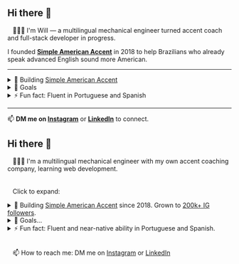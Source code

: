 ## Hi there 👋

&nbsp;&nbsp;&nbsp;👨🏻‍💻 I'm Will — a multilingual mechanical engineer turned accent coach and full-stack developer in progress.

I founded **[Simple American Accent](https://www.instagram.com/SimpleAmericanAccent)** in 2018 to help Brazilians who already speak advanced English sound more American.

---

<details>
  <summary>🔭 Building <a href="https://github.com/SimpleAmericanAccent">Simple American Accent</a></summary>
  <ul>
    <li>Helping Brazilians master an American accent (advanced English level required).</li>
    <li>Started in 2018 — now at <a href="https://www.instagram.com/SimpleAmericanAccent">200k+ IG followers</a>.</li>
    <li>Shifting from pure service to tech-enabled service.</li>
    <li>Built and actively improving a custom full-stack web app for my clients.
      <ul>
        <li>See my <a href="https://www.williamrosenberg.com">portfolio</a> for a simplified public demo.</li>
      </ul>
    </li>
  </ul>
</details>

<!--
<details>
  <summary>👨🏻‍💻 Exploring part-time front-end dev roles (10–40 hrs/week)</summary>
  <ul>
    <li>Why:
      <ul>  
        <li>Build skills + reduce financial pressure on the business.</li>
      </ul>
    </li>
    <li>Ideal:
      <ul>
        <li>Remote (or hybrid in Chicago)</li>
        <li>React/JavaScript-heavy, less design-focused</li>
      </ul>
    </li>
    <li><a href="https://www.williamrosenberg.com">Portfolio + app demo</a></li>
  </ul>
</details> 
-->

<details>
  <summary>🔮 Goals</summary>
  <blockquote>  
    <details>
      <summary>Business</summary>
        <ul>
          <li><strong>Client results:</strong>
            <ul>
              <li>Help 10 Brazilian clients reach a convincingly American accent (rigorous definition pending).</li>
              <li>Develop measurable, rigorous accent benchmarks.</li>
              <li>Track accent improvement via personal + statistical metrics.</li>
              <li>Improve delivery metrics (TTV, CHS, NPS, CRR, etc.).</li>
            </ul>
          </li>
          <li><strong>Financial:</strong> Hit $10k USD/month sales for 12 straight months.</li>
        </ul>
    </details>
    <details>
      <summary>Software</summary>
        <ul>
          <li>Near term: Become strong in JavaScript, React, and Express.</li>
          <li>Later: Explore AI/ML, data science, statistics — and use them in accent coaching.</li>
        </ul>
    </details>
    <details>
      <summary>Life</summary>  
      <ul>
        <li>Longer term: Broaden from accent coaching to deeper work in speech, communication, or even consciousness. (First, solve a narrow problem well!)</li>
        <li>Run a marathon under 4 hours — first one took ~7.5 hours 😅</li>
      </ul>
    </details>
  </blockquote>
</details>

<details>
  <summary>⚡ Fun fact: Fluent in Portuguese and Spanish</summary>
  <ul>
    <li>About 20 years deep into trying to sound native in both languages.</li>
    <li>Born and raised in the U.S. — native speaker of American English (General American).</li>
    <li>I teach what I live — not just theory.</li>
  </ul>
</details>

---

📫 **DM me on [Instagram](https://www.instagram.com/SimpleAmericanAccent)** or **[LinkedIn](https://www.linkedin.com/in/wrosenberg/)** to connect.






## Hi there 👋

&nbsp;&nbsp;&nbsp;👨🏻‍💻 I'm a multilingual mechanical engineer with my own accent coaching company, learning web development.
<br />
<br />
<br />
&nbsp;&nbsp;&nbsp;Click to expand:

<details>
  <summary>🔭 Building <a href="https://github.com/SimpleAmericanAccent">Simple American Accent</a> since 2018.
    Grown to <a href="https://www.instagram.com/SimpleAmericanAccent">200k+ IG followers</a>.
  </summary>
  <ul>
    <li>I help Brazilians get an American accent, if they are already advanced in English.</li>
    <li>Upgrading from a service business to a tech-enabled service business.</li>
    <li>I'm building my own full stack web app and already using the MVP with clients.
      <ul>
        <li>See my <a href="https://www.williamrosenberg.com">portfolio</a> for a simplified public demo of the app.</li>
      </ul>
      </li>
  </ul>
</details>

<!--
<details>
  <summary>👨🏻‍💻 Seeking a front-end web development job in parallel with my business. <a href="https://www.williamrosenberg.com">Already built an MVP full stack app for my business.</a>
  </summary>
  <ul>
    <li>Why?
      <ul>  
        <li>to build my skills further &</li>
        <li>to stabilize my income / take some financial pressure off my business.</li>
      </ul>
    </li>
    <li>Ideally:
      <ul>
        <li>Less than full-time would be great (10-40 hrs/wk), to have more time for my business</li>
        <li>Remote (or potentially hybrid if in Chicago)</li>
        <li>Focused more on React/JavaScript and less on design/HTML/CSS</li>
      </ul>
    </li>
    <li><a href="https://www.williamrosenberg.com">Here's my portfolio, including a demo version of the app I'm using with my accent coaching clients in my business.</a></li>
  </ul>
  </details> 
-->

<details><summary>🔮 Goals...</summary>
  <blockquote>  
    <details>
      <summary>Business-specific</summary>
        <ul>
          <li>Client results:
            <ul>
              <li>Help 10 Brazilian clients get an American accent (to where they sound convincingly American a significant amount of the time - more rigorous definition TBD)</li>
              <li>Develop reliable, rigorous accent measurement.</li>
              <li>Show statistically and personally significant improvements in clients' accents.</li>
              <li>Improve measurement of delivery success (accent improvement, testimonials, referrals, renewals; TTV, CHS, NPS, CRR, etc).</li>
              <li>Do better at all of these.</li>
            </ul>
          </li>
          <li>Financial: 12 months in a row of minimum $10k USD monthly sales</li>
        </ul>
    </details>
    <details>
      <summary>Software-specific</summary>
        <ul>
          <li>Near term: Become awesome at JavaScript/React/Express and use that in my business.</li>
          <li>Longer term: Learn more about AI, machine learning, data science, statistics, etc and use that in my business.</li>
        </ul>
    </details>
    <details>
      <summary>Life in general</summary>  
      <ul>
        <li>Much longer term: Go beyond just American accent for Brazilians... to somehow contribute more generally to speech, language, communication, consciousness, etc. TBD. (Let's solve a narrow problem first!)</li>
        <li>Run a marathon in under 4 hours. My first was around 7.5 hours.</li>
      </ul>
    </details>
  </blockquote>
</details>

<details>
  <summary>⚡ Fun fact: Fluent and near-native ability in Portuguese and Spanish.</summary>
  <ul>
    <li>I'm about 20 years deep into obsessing about sounding like a native speaker (or as close as I can get) in both of these.</li>
    <li>I'm a native speaker of American English with a so-called General American accent, but I'm pretty far from the norm when it comes to this obsession.</li>
    <li>I teach what I live, not just theory.</li>
  </ul>
  </details>

<br />

&nbsp;&nbsp;&nbsp;📫 How to reach me: DM me on [Instagram](https://www.instagram.com/SimpleAmericanAccent) or [LinkedIn](https://www.linkedin.com/in/wrosenberg/)


<!--
**will-rosenberg/will-rosenberg** is a ✨ _special_ ✨ repository because its `README.md` (this file) appears on your GitHub profile.

Here are some ideas to get you started:

- 🔭 I’m currently working on ...
- 🌱 I’m currently learning ...
- 👯 I’m looking to collaborate on ...
- 🤔 I’m looking for help with ...
- 💬 Ask me about ...
- 📫 How to reach me: ...
- 😄 Pronouns: ...
- ⚡ Fun fact: ...
-->
